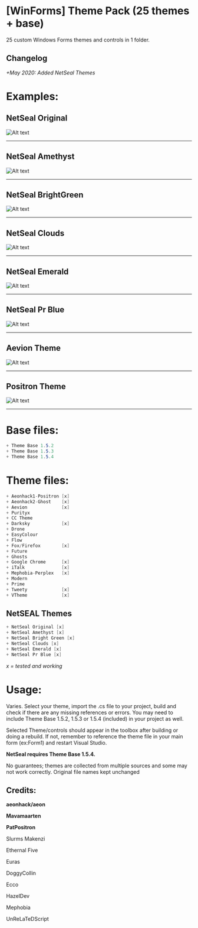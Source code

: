 # [WinForms] Theme Pack (25 themes + base)

25 custom Windows Forms themes and controls in 1 folder.

## Changelog

*+May 2020: Added NetSeal Themes*

# Examples:

## NetSeal Original
![Alt text](/NetSealExOriginal.png?raw=true "NetSeal Original Theme")

----------------------------------------------------------------

## NetSeal Amethyst
![Alt text](/NetSealExAmethyst.png?raw=true "NetSeal Amethyst Theme")

----------------------------------------------------------------

## NetSeal BrightGreen
![Alt text](/NetSealExBrightGreen.png?raw=true "NetSeal BrightGreen Theme")

----------------------------------------------------------------

## NetSeal Clouds
![Alt text](/NetSealExClouds.png?raw=true "NetSeal Clouds Theme")

----------------------------------------------------------------

## NetSeal Emerald
![Alt text](/NetSealExEmerald.png?raw=true "NetSeal Emerald Theme")

----------------------------------------------------------------

## NetSeal Pr Blue
![Alt text](/NetSealExPrBlue.png?raw=true "NetSeal Pr Blue Theme")

----------------------------------------------------------------

## Aevion Theme
![Alt text](/AevionThemeExample.png?raw=true "Aevion Theme")


----------------------------------------------------------------
## Positron Theme

![Alt text](/PositronThemeExample.png?raw=true "Positron Theme")


----------------------------------------------------------------

# Base files:
```csharp
+ Theme Base 1.5.2
+ Theme Base 1.5.3
+ Theme Base 1.5.4
```

# Theme files:
```csharp
+ Aeonhack1-Positron [x]
+ Aeonhack2-Ghost    [x]
+ Aevion             [x]
+ Purityx
+ CC Theme
+ Darksky            [x]
+ Drone
+ EasyColour
+ Flow
+ Fox/Firefox        [x]
+ Future
+ Ghosts
+ Google Chrome      [x]
+ iTalk              [x]
+ Mephobia-Perplex   [x]
+ Modern
+ Prime
+ Tweety             [x]
+ VTheme             [x]
```

## NetSEAL Themes
```csharp
+ NetSeal Original [x]
+ NetSeal Amethyst [x]
+ NetSeal Bright Green [x]
+ NetSeal Clouds [x]
+ NetSeal Emerald [x]
+ NetSeal Pr Blue [x]
```

*x = tested and working*

# Usage:
Varies. Select your theme, import the .cs file to your project, build and check if there are any missing references or errors. You may need to include Theme Base 1.5.2, 1.5.3 or 1.5.4 (included) in your project as well.

Selected Theme/controls should appear in the toolbox after building or doing a rebuild. If not, remember to reference the theme file in your main form (ex:Form1) and restart Visual Studio.

**NetSeal requires Theme Base 1.5.4.**

No guarantees; themes are collected from multiple sources and some may not work correctly. Original file names kept unchanged

## Credits:

**aeonhack/aeon**

**Mavamaarten**

**PatPositron**

Slurms Makenzi

Ethernal Five

Euras

DoggyCollin

Ecco

HazelDev

Mephobia

UnReLaTeDScript